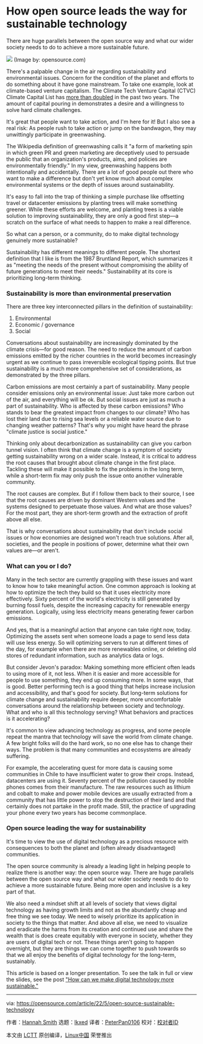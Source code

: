 [#]: subject: "How open source leads the way for sustainable technology"
[#]: via: "https://opensource.com/article/22/5/open-source-sustainable-technology"
[#]: author: "Hannah Smith https://opensource.com/users/hanopcan"
[#]: collector: "lkxed"
[#]: translator: "PeterPan0106"
[#]: reviewer: " "
[#]: publisher: " "
[#]: url: " "

How open source leads the way for sustainable technology
======
There are huge parallels between the open source way and what our wider society needs to do to achieve a more sustainable future.

![][1]
(Image by: opensource.com)

There's a palpable change in the air regarding sustainability and environmental issues. Concern for the condition of the planet and efforts to do something about it have gone mainstream. To take one example, look at climate-based venture capitalism. The Climate Tech Venture Capital (CTVC) Climate Capital List has [more than doubled][2] in the past two years. The amount of capital pouring in demonstrates a desire and a willingness to solve hard climate challenges.

It's great that people want to take action, and I'm here for it! But I also see a real risk: As people rush to take action or jump on the bandwagon, they may unwittingly participate in greenwashing.

The Wikipedia definition of greenwashing calls it "a form of marketing spin in which green PR and green marketing are deceptively used to persuade the public that an organization's products, aims, and policies are environmentally friendly." In my view, greenwashing happens both intentionally and accidentally. There are a lot of good people out there who want to make a difference but don't yet know much about complex environmental systems or the depth of issues around sustainability.

It's easy to fall into the trap of thinking a simple purchase like offsetting travel or datacenter emissions by planting trees will make something greener. While these efforts are welcome, and planting trees is a viable solution to improving sustainability, they are only a good first step—a scratch on the surface of what needs to happen to make a real difference.

So what can a person, or a community, do to make digital technology genuinely more sustainable?

Sustainability has different meanings to different people. The shortest definition that I like is from the 1987 Bruntland Report, which summarizes it as "meeting the needs of the present without compromising the ability of future generations to meet their needs." Sustainability at its core is prioritizing long-term thinking.

### Sustainability is more than environmental preservation

There are three key interconnected pillars in the definition of sustainability:

1. Environmental
2. Economic / governance
3. Social

Conversations about sustainability are increasingly dominated by the climate crisis—for good reason. The need to reduce the amount of carbon emissions emitted by the richer countries in the world becomes increasingly urgent as we continue to pass irreversible ecological tipping points. But true sustainability is a much more comprehensive set of considerations, as demonstrated by the three pillars.

Carbon emissions are most certainly a part of sustainability. Many people consider emissions only an environmental issue: Just take more carbon out of the air, and everything will be ok. But social issues are just as much a part of sustainability. Who is affected by these carbon emissions? Who stands to bear the greatest impact from changes to our climate? Who has lost their land due to rising sea levels or a reliable water source due to changing weather patterns? That's why you might have heard the phrase "climate justice is social justice."

Thinking only about decarbonization as sustainability can give you carbon tunnel vision. I often think that climate change is a symptom of society getting sustainability wrong on a wider scale. Instead, it is critical to address the root causes that brought about climate change in the first place. Tackling these will make it possible to fix the problems in the long term, while a short-term fix may only push the issue onto another vulnerable community.

The root causes are complex. But if I follow them back to their source, I see that the root causes are driven by dominant Western values and the systems designed to perpetuate those values. And what are those values? For the most part, they are short-term growth and the extraction of profit above all else.

That is why conversations about sustainability that don't include social issues or how economies are designed won't reach true solutions. After all, societies, and the people in positions of power, determine what their own values are—or aren't.

### What can you or I do?

Many in the tech sector are currently grappling with these issues and want to know how to take meaningful action. One common approach is looking at how to optimize the tech they build so that it uses electricity more effectively. Sixty percent of the world's electricity is still generated by burning fossil fuels, despite the increasing capacity for renewable energy generation. Logically, using less electricity means generating fewer carbon emissions.

And yes, that is a meaningful action that anyone can take right now, today. Optimizing the assets sent when someone loads a page to send less data will use less energy. So will optimizing servers to run at different times of the day, for example when there are more renewables online, or deleting old stores of redundant information, such as analytics data or logs.

But consider Jevon's paradox: Making something more efficient often leads to using more of it, not less. When it is easier and more accessible for people to use something, they end up consuming more. In some ways, that is good. Better performing tech is a good thing that helps increase inclusion and accessibility, and that's good for society. But long-term solutions for climate change and sustainability require deeper, more uncomfortable conversations around the relationship between society and technology. What and who is all this technology serving? What behaviors and practices is it accelerating?

It's common to view advancing technology as progress, and some people repeat the mantra that technology will save the world from climate change. A few bright folks will do the hard work, so no one else has to change their ways. The problem is that many communities and ecosystems are already suffering.

For example, the accelerating quest for more data is causing some communities in Chile to have insufficient water to grow their crops. Instead, datacenters are using it. Seventy percent of the pollution caused by mobile phones comes from their manufacture. The raw resources such as lithium and cobalt to make and power mobile devices are usually extracted from a community that has little power to stop the destruction of their land and that certainly does not partake in the profit made. Still, the practice of upgrading your phone every two years has become commonplace.

### Open source leading the way for sustainability

It's time to view the use of digital technology as a precious resource with consequences to both the planet and (often already disadvantaged) communities.

The open source community is already a leading light in helping people to realize there is another way: the open source way. There are huge parallels between the open source way and what our wider society needs to do to achieve a more sustainable future. Being more open and inclusive is a key part of that.

We also need a mindset shift at all levels of society that views digital technology as having growth limits and not as the abundantly cheap and free thing we see today. We need to wisely prioritize its application in society to the things that matter. And above all else, we need to visualize and eradicate the harms from its creation and continued use and share the wealth that is does create equitably with everyone in society, whether they are users of digital tech or not. These things aren’t going to happen overnight, but they are things we can come together to push towards so that we all enjoy the benefits of digital technology for the long-term, sustainably.

This article is based on a longer presentation. To see the talk in full or view the slides, see the post ["How can we make digital technology more sustainable."][3]

--------------------------------------------------------------------------------

via: https://opensource.com/article/22/5/open-source-sustainable-technology

作者：[Hannah Smith][a]
选题：[lkxed][b]
译者：[PeterPan0106](https://github.com/PeterPan0106)
校对：[校对者ID](https://github.com/校对者ID)

本文由 [LCTT](https://github.com/LCTT/TranslateProject) 原创编译，[Linux中国](https://linux.cn/) 荣誉推出

[a]: https://opensource.com/users/hanopcan
[b]: https://github.com/lkxed
[1]: https://opensource.com/sites/default/files/pictures/green-780x400.jpg
[2]: https://climatetechvc.substack.com/p/-a-running-list-of-climate-tech-vcs?s=w
[3]: https://opcan.co.uk/talk/wordfest-live-2022
